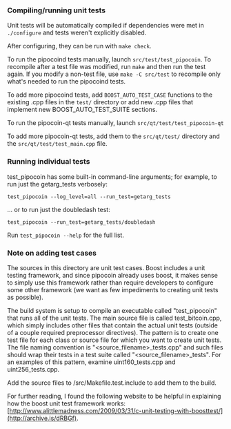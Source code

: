 ### Compiling/running unit tests

Unit tests will be automatically compiled if dependencies were met in `./configure`
and tests weren't explicitly disabled.

After configuring, they can be run with `make check`.

To run the pipocoind tests manually, launch `src/test/test_pipocoin`. To recompile
after a test file was modified, run `make` and then run the test again. If you
modify a non-test file, use `make -C src/test` to recompile only what's needed
to run the pipocoind tests.

To add more pipocoind tests, add `BOOST_AUTO_TEST_CASE` functions to the existing
.cpp files in the `test/` directory or add new .cpp files that
implement new BOOST_AUTO_TEST_SUITE sections.

To run the pipocoin-qt tests manually, launch `src/qt/test/test_pipocoin-qt`

To add more pipocoin-qt tests, add them to the `src/qt/test/` directory and
the `src/qt/test/test_main.cpp` file.

### Running individual tests

test_pipocoin has some built-in command-line arguments; for
example, to run just the getarg_tests verbosely:

    test_pipocoin --log_level=all --run_test=getarg_tests

... or to run just the doubledash test:

    test_pipocoin --run_test=getarg_tests/doubledash

Run `test_pipocoin --help` for the full list.

### Note on adding test cases

The sources in this directory are unit test cases.  Boost includes a
unit testing framework, and since pipocoin already uses boost, it makes
sense to simply use this framework rather than require developers to
configure some other framework (we want as few impediments to creating
unit tests as possible).

The build system is setup to compile an executable called "test_pipocoin"
that runs all of the unit tests.  The main source file is called
test_bitcoin.cpp, which simply includes other files that contain the
actual unit tests (outside of a couple required preprocessor
directives).  The pattern is to create one test file for each class or
source file for which you want to create unit tests.  The file naming
convention is "<source_filename>_tests.cpp" and such files should wrap
their tests in a test suite called "<source_filename>_tests".  For an
examples of this pattern, examine uint160_tests.cpp and
uint256_tests.cpp.

Add the source files to /src/Makefile.test.include to add them to the build.

For further reading, I found the following website to be helpful in
explaining how the boost unit test framework works:
[http://www.alittlemadness.com/2009/03/31/c-unit-testing-with-boosttest/](http://archive.is/dRBGf).
